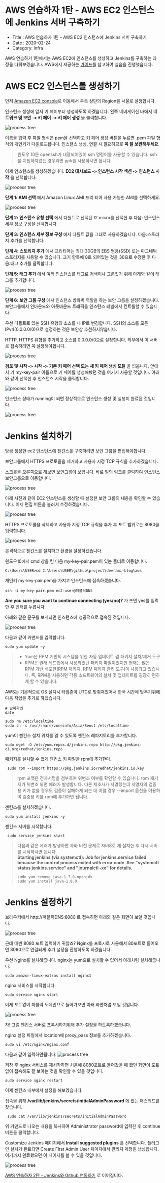 # AWS 연습하자 1탄 - AWS EC2 인스턴스에 Jenkins 서버 구축하기

- Title : AWS 연습하자 1탄 - AWS EC2 인스턴스에 Jenkins 서버 구축하기
- Date : 2020-02-24
- Category: Infra

AWS 연습하기 1탄에서는 AWS EC2에 인스턴스를 생성하고 Jenkins를 구축하는 과정을 다뤄보겠습니다. AWS에서 제공하는 [가이드](https://d1.awsstatic.com/Projects/P5505030/aws-project_Jenkins-build-server.pdf)를 참고하여 실습을 진행했습니다.

# AWS EC2 인스턴스를 생성하기

먼저 [Amazon EC2 console](https://console.aws.amazon.com/ec2/)로 이동해서 우측 상단의 Region을 서울로 설정합니다.

인스턴스 생성에 앞서 키 페어부터 생성하도록 하겠습니다.
왼쪽 네비게이션 바에서 **네트워크 및 보안 -> 키 페어 -> 키 페어 생성** 을 클릭합니다.

![process tree](https://raw.githubusercontent.com/devgaram/TIL/master/Infra/images/2020-02-24-img/1.PNG)

이름을 입력 후 파일 형식은 pem을 선택하고 키 페어 생성 버튼을 누르면 .pem 파일 형식의 개인키가 다운로드됩니다. 인스턴스 생성, 연결 시 필요하므로 **꼭 잘 보관해두세요**.

> 윈도우 10은 openssh가 내장되어있어 ssh 명령어를 사용할 수 있습니다. ssh를 지원하지않는 경우라면 ppk를 사용하시면 됩니다.

이제 인스턴스를 생성하겠습니다. **EC2 대시보드 -> 인스턴스 시작 섹션 -> 인스턴스 시작** 을 선택합니다.

![process tree](https://raw.githubusercontent.com/devgaram/TIL/master/Infra/images/2020-02-24-img/2.PNG)

**단계 1: AMI 선택** 에서 Amazon Linux AMI 프리 티어 사용 가능한 AMI를 선택하세요.

![process tree](https://raw.githubusercontent.com/devgaram/TIL/master/Infra/images/2020-02-24-img/3.PNG)

**단계 2: 인스턴스 유형 선택** 에서 디폴트로 선택된 t2.micro를 선택한 후 다음: 인스턴스 세부 정보 구성을 선택합니다.

**단계 3: 인스턴스 세부 정보 구성** 에서 디폴트 값을 그대로 사용하겠습니다. 다음:스토리지 추가를 선택합니다.

**단계 4: 스토리지 추가** 에서 프리티어는 최대 30GB의 EBS 범용(SSD) 또는 마그네틱 스토리지를 사용할 수 있습니다. 크기 항목에 8로 되어있는 것을 30으로 수정한 후 다음:태그 추가를 클릭합니다.

**단계 5: 태그 추가** 에서 여러 인스턴스를 태그로 검색이나 그룹짓기 위해 아래와 같이 태그를 추가합니다.

![process tree](https://raw.githubusercontent.com/devgaram/TIL/master/Infra/images/2020-02-24-img/4.PNG)

**단계 6: 보안 그룹 구성** 에서 인스턴스 방화벽 역할을 하는 보안 그룹을 설정하겠습니다. 보안그룹에서 인바운드와 아웃바운드 트래픽을 인스턴스 레벨에서 컨트롤할 수 있습니다.

우선 디폴트로 있는 SSH 유형의 소스를 내 IP로 변경합니다. SSH의 소스를 모든 IPv4(0.0.0.0/0)으로 설정하는 것은 보안상 추천하지않습니다.

HTTP, HTTPS 유형을 추가하고 소스를 0.0.0.0/0으로 설정합니다. 외부에서 이 서버로 접속하려면 꼭 설정해야합니다.

![process tree](https://raw.githubusercontent.com/devgaram/TIL/master/Infra/images/2020-02-24-img/5.PNG)

**검토 및 시작 -> 시작 -> 기존 키 페어 선택 또는 새 키 페어 생성 모달** 을 띄웁니다. 앞에서 키 my-key-pair 이름으로 키 페어를 생성해놨던 것을 여기서 사용할 것입니다. 아래와 같이 선택한 후 인스턴스 시작을 클릭합니다.

![process tree](https://raw.githubusercontent.com/devgaram/TIL/master/Infra/images/2020-02-24-img/6.PNG)

인스턴스 상태가 running이 되면 정상적으로 인스턴스 생성 및 실행이 완료된 것입니다.

![process tree](https://raw.githubusercontent.com/devgaram/TIL/master/Infra/images/2020-02-24-img/7.PNG)

# Jenkins 설치하기

방금 생성한 ec2 인스턴스에 젠킨스를 구축하려면 보안 그룹을 편집해야합니다.

보안그룹에서 HTTPS 프로토콜을 제거하고 사용자 지정 TCP 규칙을 추가하겠습니다.

스크롤을 오른쪽으로 해보면 보안그룹이 보입니다. 바로 밑의 링크를 클릭하여 인스턴스 보안그룹으로 이동합니다.

![process tree](https://raw.githubusercontent.com/devgaram/TIL/master/Infra/images/2020-02-24-img/8.PNG)

아래 사진과 같이 EC2 인스턴스를 생성할 때 설정한 보안 그룹의 내용을 확인할 수 있습니다. 이제 편집 버튼을 눌러서 수정하겠습니다.

![process tree](https://raw.githubusercontent.com/devgaram/TIL/master/Infra/images/2020-02-24-img/9.PNG)

HTTPS 프로토콜을 삭제하고 사용자 지정 TCP 규칙을 추가 후 포트 범위로는 8080을 입력합니다.

![process tree](https://raw.githubusercontent.com/devgaram/TIL/master/Infra/images/2020-02-24-img/10.PNG)

본격적으로 젠킨스를 설치하고 환경을 설정하겠습니다.

윈도우10에서 cmd 창을 킨 다음 my-key-pair.pem이 있는 폴더로 이동합니다.

```
C:\Users\USER>cd C:\Users\USER\github\project\devrami-blog\aws
```

개인키 my-key-pair.pem을 가지고 인스턴스에 접속하겠습니다.

```
ssh -i my-key-pair.pem ec2-user@퍼블릭DNS
```

**Are you sure you want to continue connecting
(yes/no)?** 가 뜨면 yes를 입력한 후 엔터를 누릅니다.

아래와 같은 문구를 보게되면 인스턴스에 성공적으로 접속된 것입니다.

![process tree](https://raw.githubusercontent.com/devgaram/TIL/master/Infra/images/images/2020-02-24-img/11.PNG)

다음과 같이 커맨드를 입력합니다.

```
sudo yum update –y
```

> - Yum은 RPM 기반의 시스템을 위한 자동 업데이트 겸 패키지 설치/제거 도구
> - RPM은 원래 레드햇에서 사용되었던 패키지 파일이었지만 현재는 많은 RPM 기반 배포판(RPM 패키지, RPM 패키지 관리 도구)이 사용되고 있습니다. 즉, RPM을 사용하면 각종 소프트웨어의 설치 및 업데이트를 굉장히 편하게 할 수 있습니다.

AWS는 기본적으로 OS 설치시 타임존이 UTC로 맞춰져있어서 한국 시간에 맞추기위해 다음 작업을 추가로 하겠습니다.

```
# 날짜확인
date

sudo rm /etc/localtime
sudo ln -s /usr/share/zoneinfo/Asia/Seoul /etc/localtime

```

yum이 젠킨스 설치 위치를 알 수 있도록 젠킨스 레파지토리를 추가합니다.

```
sudo wget -O /etc/yum.repos.d/jenkins.repo http://pkg.jenkins-ci.org/redhat/jenkins.repo
```

패키지를 설치할 수 있게 젠킨스 키 파일을 rpm에 추가한다.

```
 sudo rpm --import https://pkg.jenkins.io/redhat/jenkins.io.key
```

> rpm 포맷은 전자서명을 첨부하여 위변조 여부를 확인할 수 있습니다. rpm 패키지가 위변조 되면 에러가 발생합니다. 다른 제조사가 서명했는데 서명자의 검증용 키가 없을 경우도 검증이 실패하게 되는 데 이럴 경우 --import 옵션을 이용하여 검증용 키를 rpm에 추가하면 됩니다.

젠킨스를 설치하겠습니다.

```
sudo yum install jenkins -y
```

젠킨스 서버를 시작합니다.

```
 sudo service jenkins start
```

> 다음과 같은 에러가 발생하면 자바 버전 문제로 자바8로 재 설치한 후 다시 서버를 시작하시면 됩니다.  
> **Starting jenkins (via systemctl): Job for jenkins.service failed because the control process exited with error code. See "systemctl status jenkins.service" and "journalctl -xe" for details.**
>
> ```
> sudo yum remove java-1.7.0-openjdk
> sudo yum install java-1.8.0
> ```

# Jenkins 설정하기

브라우저에서 http://퍼블릭DNS:8080 로 접속하면 아래와 같은 화면이 보일 것입니다.

![process tree](https://raw.githubusercontent.com/devgaram/TIL/master/Infra/images/2020-02-24-img/12.PNG)

근데 매번 8080 포트 입력하기 귀찮죠? Nginx를 프록시로 사용해서 80포트로 들어오면 8080으로 연결되게 추가 설정을 진행하도록 하겠습니다.

우선 Nginx를 설치해줍니다. nginx는 yum으로 설치할 수 없어서 아래처럼 설치해줍니다.

```
sudo amazon-linux-extras install nginx1
```

nginx 서비스를 시작합니다.

```
sudo service nginx start
```

이제 포트없이 퍼블릭 도메인으로 들어가보면 아래 화면처럼 보일 것입니다.

![process tree](https://raw.githubusercontent.com/devgaram/TIL/master/Infra/images/2020-02-24-img/17.PNG)

자! 그럼 젠킨스 서버로 프록시하기위해 추가 설정을 하도록하겠습니다.

nginx 설정 파일에서 location에 proxy_pass 정보를 추가하겠습니다.

```
sudo vi /etc/nginx/nginx.conf
```

다음과 같이 입력하면됩니다.
![process tree](https://raw.githubusercontent.com/devgaram/TIL/master/Infra/images/2020-02-24-img/18.PNG)

저장 후 nginx 서비스를 재시작하면 처음에 8080포트로 들어갔을 때 봤던 화면이 포트없이 접속해도 잘 보이는 것을 확인할 수 있을 것입니다.

```
sudo service nginx restart
```

이제 젠킨스 내부에서 설정을 해보겠습니다.

접속을 위해 **/var/lib/jenkins/secrets/initialAdminPassword** 에 있는 패스워드를 찾습니다.

```
 sudo cat /var/lib/jenkins/secrets/initialAdminPassword
```

위 커맨드로 나오는 내용을 복사하여 Administrator password에 입력한 후 continue 버튼을 클릭합니다.

Customize Jenkins 페이지에서 **Install suggested plugins** 를 선택합니다. 플러그인 설치가 완료되면 Create First Admin User 페이지에서 관리자 계정을 생성합니다. 여기까지 완료했으면 이 페이지를 볼 수 있을 것입니다.

![process tree](https://raw.githubusercontent.com/devgaram/TIL/master/Infra/images/2020-02-24-img/13.PNG)

[AWS 연습하자 2탄 - Jenkins와 Github 연동하기](/post/2020-02-25-how-to-use-aws) 로 이어집니다.
